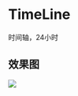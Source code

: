 # TimeLine
时间轴，24小时


## 效果图

![](https://github.com/yannecer/TimeLine/blob/master/app/Screenshot_1507705808.png)

